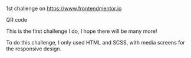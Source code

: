 1st challenge on https://www.frontendmentor.io

QR code

This is the first challenge I do, I hope there will be many more!


To do this challenge, I only used HTML and SCSS, with media screens for the responsive design.
